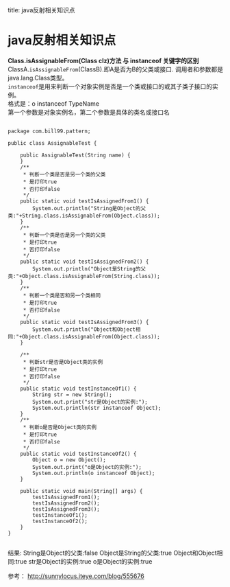 title: java反射相关知识点 

#  java反射相关知识点 
**Class.isAssignableFrom(Class clz)方法 与 instanceof 关键字的区别**
ClassA.` isAssignableFrom `(ClassB).即A是否为B的父类或接口. 调用者和参数都是java.lang.Class类型。   
` instanceof `是用来判断一个对象实例是否是一个类或接口的或其子类子接口的实例。  
格式是：o instanceof TypeName     
第一个参数是对象实例名，第二个参数是具体的类名或接口名
```

package com.bill99.pattern;

public class AssignableTest {
	
	public AssignableTest(String name) {
	}
	/**
	 * 判断一个类是否是另一个类的父类
	 * 是打印true
	 * 否打印false
	 */
	public static void testIsAssignedFrom1() {
		System.out.println("String是Object的父类:"+String.class.isAssignableFrom(Object.class));
	}
	/**
	 * 判断一个类是否是另一个类的父类
	 * 是打印true
	 * 否打印false
	 */
	public static void testIsAssignedFrom2() {
		System.out.println("Object是String的父类:"+Object.class.isAssignableFrom(String.class));
	}
	/**
	 * 判断一个类是否和另一个类相同
	 * 是打印true
	 * 否打印false
	 */
	public static void testIsAssignedFrom3() {
		System.out.println("Object和Object相同:"+Object.class.isAssignableFrom(Object.class));
	}

	/**
	 * 判断str是否是Object类的实例
	 * 是打印true
	 * 否打印false
	 */
	public static void testInstanceOf1() {
		String str = new String();
		System.out.print("str是Object的实例:");
		System.out.println(str instanceof Object);
	}
	/**
	 * 判断o是否是Object类的实例
	 * 是打印true
	 * 否打印false
	 */
	public static void testInstanceOf2() {
		Object o = new Object();
		System.out.print("o是Object的实例:");
		System.out.println(o instanceof Object);
	}
	
	public static void main(String[] args) {
		testIsAssignedFrom1();
		testIsAssignedFrom2();
		testIsAssignedFrom3();
		testInstanceOf1();
		testInstanceOf2();
	}
}


```
结果:
String是Object的父类:false
Object是String的父类:true
Object和Object相同:true
str是Object的实例:true
o是Object的实例:true

参考：
http://sunnylocus.iteye.com/blog/555676
